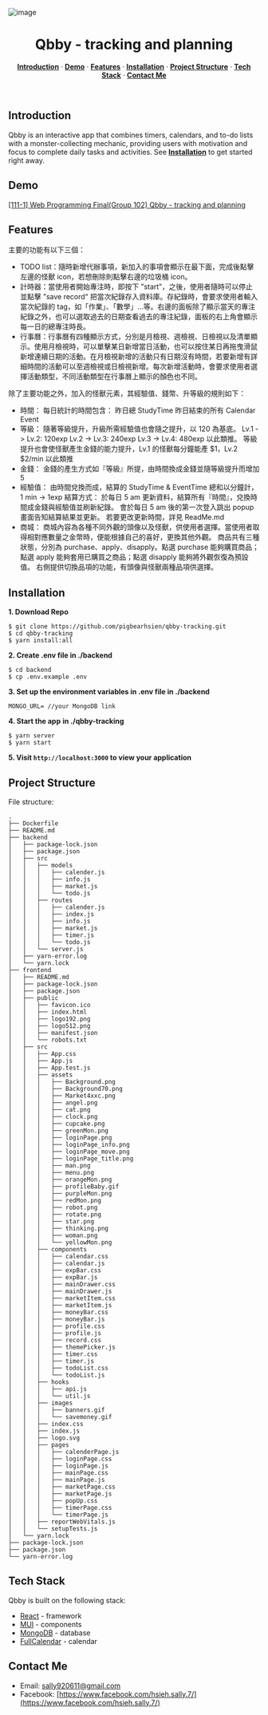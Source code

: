 ![image](https://github.com/pigbearhsien/qbby-tracking/blob/main/frontend/src/assets/screenshot.png)

<h1 align="center">Qbby - tracking and planning</h1>
<p align="center">
  <a href="#introduction"><strong>Introduction</strong></a> ·
  <a href="#demo"><strong>Demo</strong></a> ·
  <a href="#features"><strong>Features</strong></a> ·
  <a href="#installation"><strong>Installation</strong></a> ·
  <a href="#project-structure"><strong>Project Structure</strong></a> ·
  <a href="#tech-stack"><strong>Tech Stack</strong></a> ·
  <a href="#contact-me"><strong>Contact Me</strong></a> 
</p>
<br/>

## **Introduction**

Qbby is an interactive app that combines timers, calendars, and to-do lists with a monster-collecting mechanic, providing users with motivation and focus to complete daily tasks and activities. See <a href="#installation"><strong>Installation</strong></a> to get started right away.

## Demo

[[111-1] Web Programming Final(Group 102) Qbby - tracking and planning](https://youtu.be/LOhZrFLTvCY)

## Features

主要的功能有以下三個：

- TODO list：隨時新增代辦事項，新加入的事項會顯示在最下面，完成後點擊左邊的怪獸 icon，若想刪除則點擊右邊的垃圾桶 icon。
- 計時器：當使用者開始專注時，即按下 ”start”，之後，使用者隨時可以停止並點擊 ”save record“ 把當次紀錄存入資料庫。存紀錄時，會要求使用者輸入當次紀錄的 tag，如「作業」、「數學」...等。右邊的面板除了顯示當天的專注紀錄之外，也可以選取過去的日期查看過去的專注紀錄，面板的右上角會顯示每一日的總專注時長。
- 行事曆：行事曆有四種顯示方式，分別是月檢視、週檢視、日檢視以及清單顯示。使用月檢視時，可以單擊某日新增當日活動，也可以按住某日再拖曳滑鼠新增連續日期的活動。在月檢視新增的活動只有日期沒有時間，若要新增有詳細時間的活動可以至週檢視或日檢視新增。每次新增活動時，會要求使用者選擇活動類型，不同活動類型在行事曆上顯示的顏色也不同。

除了主要功能之外，加入的怪獸元素，其經驗值、錢幣、升等級的規則如下：

- 時間： 每日統計的時間包含： 昨日總 StudyTime 昨日結束的所有 Calendar Event
- 等級： 隨著等級提升，升級所需經驗值也會隨之提升，以 120 為基底。 Lv.1 -> Lv.2: 120exp Lv.2 -> Lv.3: 240exp Lv.3 -> Lv.4: 480exp 以此類推。 等級提升也會使怪獸產生金錢的能力提升，Lv.1 的怪獸每分鐘能產 $1，Lv.2 $2/min 以此類推
- 金錢： 金錢的產生方式如『等級』所提，由時間換成金錢並隨等級提升而增加 5
- 經驗值： 由時間兌換而成，結算的 StudyTime & EventTime 總和以分鐘計，1 min -> 1exp 結算方式： 於每日 5 am 更新資料，結算所有『時間』，兌換時間成金錢與經驗值並刷新紀錄。 會於每日 5 am 後的第一次登入跳出 popup 畫面告知結算結果並更新。 若要更改更新時間，詳見 ReadMe.md
- 商城： 商城內容為各種不同外觀的頭像以及怪獸，供使用者選擇。當使用者取得相對應數量之金幣時，便能根據自己的喜好，更換其他外觀。 商品共有三種狀態，分別為 purchase、apply、disapply。點選 purchase 能夠購買商品；點選 apply 能夠套用已購買之商品；點選 disapply 能夠將外觀恢復為預設值。 右側提供切換品項的功能，有頭像與怪獸兩種品項供選擇。

## Installation

**1. Download Repo**

```
$ git clone https://github.com/pigbearhsien/qbby-tracking.git
$ cd qbby-tracking
$ yarn install:all
```

**2. Create .env file in ./backend**

```
$ cd backend
$ cp .env.example .env
```

**3. Set up the environment variables in .env file in ./backend**

```
MONGO_URL= //your MongoDB link
```

**4. Start the app** **in ./qbby-tracking**

```
$ yarn server
$ yarn start
```

**5. Visit `http://localhost:3000` to view your application**

## Project Structure

File structure:

```
.
├── Dockerfile
├── README.md
├── backend
│   ├── package-lock.json
│   ├── package.json
│   ├── src
│   │   ├── models
│   │   │   ├── calender.js
│   │   │   ├── info.js
│   │   │   ├── market.js
│   │   │   └── todo.js
│   │   ├── routes
│   │   │   ├── calender.js
│   │   │   ├── index.js
│   │   │   ├── info.js
│   │   │   ├── market.js
│   │   │   ├── timer.js
│   │   │   └── todo.js
│   │   └── server.js
│   ├── yarn-error.log
│   └── yarn.lock
├── frontend
│   ├── README.md
│   ├── package-lock.json
│   ├── package.json
│   ├── public
│   │   ├── favicon.ico
│   │   ├── index.html
│   │   ├── logo192.png
│   │   ├── logo512.png
│   │   ├── manifest.json
│   │   └── robots.txt
│   ├── src
│   │   ├── App.css
│   │   ├── App.js
│   │   ├── App.test.js
│   │   ├── assets
│   │   │   ├── Background.png
│   │   │   ├── Background70.png
│   │   │   ├── Market4xxc.png
│   │   │   ├── angel.png
│   │   │   ├── cat.png
│   │   │   ├── clock.png
│   │   │   ├── cupcake.png
│   │   │   ├── greenMon.png
│   │   │   ├── loginPage.png
│   │   │   ├── loginPage_info.png
│   │   │   ├── loginPage_move.png
│   │   │   ├── loginPage_title.png
│   │   │   ├── man.png
│   │   │   ├── menu.png
│   │   │   ├── orangeMon.png
│   │   │   ├── profileBaby.gif
│   │   │   ├── purpleMon.png
│   │   │   ├── redMon.png
│   │   │   ├── robot.png
│   │   │   ├── rotate.png
│   │   │   ├── star.png
│   │   │   ├── thinking.png
│   │   │   ├── woman.png
│   │   │   └── yellowMon.png
│   │   ├── components
│   │   │   ├── calendar.css
│   │   │   ├── calendar.js
│   │   │   ├── expBar.css
│   │   │   ├── expBar.js
│   │   │   ├── mainDrawer.css
│   │   │   ├── mainDrawer.js
│   │   │   ├── marketItem.css
│   │   │   ├── marketItem.js
│   │   │   ├── moneyBar.css
│   │   │   ├── moneyBar.js
│   │   │   ├── profile.css
│   │   │   ├── profile.js
│   │   │   ├── record.css
│   │   │   ├── themePicker.js
│   │   │   ├── timer.css
│   │   │   ├── timer.js
│   │   │   ├── todoList.css
│   │   │   └── todoList.js
│   │   ├── hooks
│   │   │   ├── api.js
│   │   │   └── util.js
│   │   ├── images
│   │   │   ├── banners.gif
│   │   │   └── savemoney.gif
│   │   ├── index.css
│   │   ├── index.js
│   │   ├── logo.svg
│   │   ├── pages
│   │   │   ├── calenderPage.js
│   │   │   ├── loginPage.css
│   │   │   ├── loginPage.js
│   │   │   ├── mainPage.css
│   │   │   ├── mainPage.js
│   │   │   ├── marketPage.css
│   │   │   ├── marketPage.js
│   │   │   ├── popUp.css
│   │   │   ├── timerPage.css
│   │   │   └── timerPage.js
│   │   ├── reportWebVitals.js
│   │   └── setupTests.js
│   └── yarn.lock
├── package-lock.json
├── package.json
└── yarn-error.log
```

## Tech Stack

Qbby is built on the following stack:

- [React](https://react.dev/) - framework
- [MUI](https://mui.com/) - components
- [MongoDB](https://www.mongodb.com) - database
- [FullCalendar](https://fullcalendar.io/) - calendar

## Contact Me

- Email: sally920611@gmail.com
- Facebook: [https://www.facebook.com/hsieh.sally.7/](https://www.facebook.com/hsieh.sally.7/)
